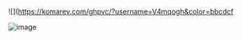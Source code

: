 ![](https://komarev.com/ghpvc/?username=V4mqogh&color=bbcdcf


![image](https://github.com/user-attachments/assets/dce67325-716d-495c-835c-539a5c0e0a61)





<!---
V4mqogh/V4mqogh is a ✨ special ✨ repository because its `README.md` (this file) appears on your GitHub profile.
You can click the Preview link to take a look at your changes.
--->
